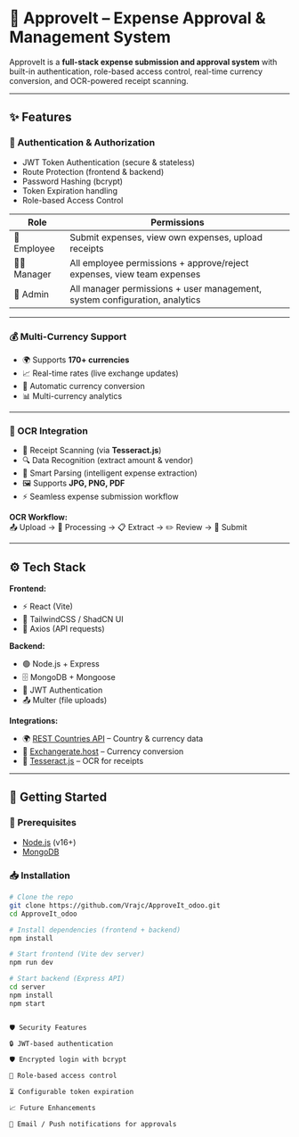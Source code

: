 # 🚀 ApproveIt – Expense Approval & Management System

ApproveIt is a **full-stack expense submission and approval system** with built-in authentication, role-based access control, real-time currency conversion, and OCR-powered receipt scanning.  


---

## ✨ Features

### 🔐 Authentication & Authorization
- JWT Token Authentication (secure & stateless)  
- Route Protection (frontend & backend)  
- Password Hashing (bcrypt)  
- Token Expiration handling  
- Role-based Access Control  

| Role       | Permissions |
|------------|-------------|
| 👤 Employee | Submit expenses, view own expenses, upload receipts |
| 👨‍💼 Manager | All employee permissions + approve/reject expenses, view team expenses |
| 👑 Admin    | All manager permissions + user management, system configuration, analytics |

---

### 💰 Multi-Currency Support
- 🌍 Supports **170+ currencies**  
- 📈 Real-time rates (live exchange updates)  
- 💱 Automatic currency conversion  
- 📊 Multi-currency analytics  

---

### 📄 OCR Integration
- 📱 Receipt Scanning (via **Tesseract.js**)  
- 🔍 Data Recognition (extract amount & vendor)  
- 📝 Smart Parsing (intelligent expense extraction)  
- 🖼️ Supports **JPG, PNG, PDF**  
- ⚡ Seamless expense submission workflow  

**OCR Workflow:**  
📤 Upload → 🔄 Processing → 📋 Extract → ✏️ Review → 💾 Submit  

---


## ⚙️ Tech Stack

**Frontend:**  
- ⚡ React (Vite)  
- 🎨 TailwindCSS / ShadCN UI  
- 🔄 Axios (API requests)  

**Backend:**  
- 🟢 Node.js + Express  
- 🗄️ MongoDB + Mongoose  
- 🔐 JWT Authentication  
- 📤 Multer (file uploads)  

**Integrations:**  
- 🌍 [REST Countries API](https://restcountries.com/) – Country & currency data  
- 💱 [Exchangerate.host](https://exchangerate.host/) – Currency conversion  
- 📄 [Tesseract.js](https://tesseract.projectnaptha.com/) – OCR for receipts  

---

## 🚀 Getting Started

### 🔧 Prerequisites
- [Node.js](https://nodejs.org/) (v16+)  
- [MongoDB](https://www.mongodb.com/)  

### 📥 Installation

```bash
# Clone the repo
git clone https://github.com/Vrajc/ApproveIt_odoo.git
cd ApproveIt_odoo

# Install dependencies (frontend + backend)
npm install

# Start frontend (Vite dev server)
npm run dev

# Start backend (Express API)
cd server
npm install
npm start


🛡️ Security Features

🔒 JWT-based authentication

🛡️ Encrypted login with bcrypt

🔐 Role-based access control

⏳ Configurable token expiration

📈 Future Enhancements

🔔 Email / Push notifications for approvals


